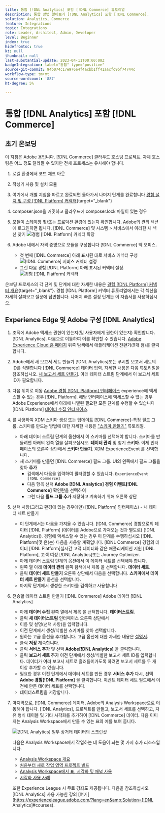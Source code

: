 ```yaml
---
title: 통합 [!DNL Analytics] 포함 [!DNL Commerce] 튜토리얼
description: 통합 방법 알아보기 [!DNL Analytics] 포함 [!DNL Commerce].
solution: Analytics, Commerce
feature: Integrations
topic: Integrations
role: Leader, Architect, Admin, Developer
level: Beginner
index: true
hidefromtoc: true
kt: null
thumbnail: null
last-substantial-update: 2023-04-11T00:00:00Z
badgeIntegration: label="통합" type="positive"
source-git-commit: 94b074c17e976e4f4acbb1ff41aacfc9bf74744c
workflow-type: tm+mt
source-wordcount: '887'
ht-degree: 5%

---
```



# 통합 [!DNL Analytics] 포함 [!DNL Commerce]

## 초기 온보딩

이 지침은 Adobe 용입니다. [!DNL Commerce] 클라우드 호스팅 프로젝트. 자체 호스팅은 어느 정도 달라질 수 있지만 전체 프로세스는 유사해야 합니다.

1. 로컬 환경에서 코드 체크 아웃
1. 작성기 사용 및 설치 모듈
1. 여기에서 개별 지침을 따르고 완료되면 돌아가서 나머지 단계를 완료합니다
   [경험 설치 및 구성 [!DNL Platform] 커넥터](https://experienceleague.adobe.com/docs/commerce-merchant-services/experience-platform-connector/fundamentals/install.html){target="_blank"}


1. composer.json을 커밋하고 클라우드에 composer.lock 파일이 있는 경우
1. 모듈이 스테이징 및/또는 프로덕션 환경에 있는지 확인합니다. Adobe의 관리 섹션에 로그인하면 됩니다. [!DNL Commerce] 및 시스템 > 서비스에서 이러한 새 섹션 찾기
   ![경험 [!DNL Platform] 커넥터 확장](./assets/analytics-commerce/admin-view-experience-platform-commector-extension.png)

1. Adobe 내에서 자격 증명으로 모듈을 구성합니다 [!DNL Commerce] 백 오피스.
   * 첫 번째 [!DNL Commerce] 아래 표시된 대로 서비스 커넥터 구성
     ![[!DNL Commerce] 서비스 커넥터 설정](./assets/analytics-commerce/commerce-services-connector-setup.png)
   * 그런 다음 경험 [!DNL Platform] 아래 표시된 커넥터 설정.
     ![경험 [!DNL Platform] 커넥터](./assets/analytics-commerce/experience-platform-connector.png)

온보딩 프로세스의 각 단계 및 단계에 대한 자세한 내용은 [경험 [!DNL Platform] 커넥터 개요](https://experienceleague.adobe.com/docs/commerce-merchant-services/experience-platform-connector/overview.html){target="_blank"}. 경험 [!DNL Platform] 커넥터 튜토리얼에서는 각 섹션을 자세히 살펴보고 질문에 답변합니다. 나머지 빠른 설정 단계는 이 자습서를 사용하십시오.

## Experience Edge 및 Adobe 구성 [!DNL Analytics]

1. 조직에 Adobe 액세스 권한이 있는지(및 사용자에게 권한이 있는지) 확인합니다. [!DNL Analytics]. 다음으로 이동하여 이를 확인할 수 있습니다. [Adobe Experience Cloud 홈 페이지](https://experience.adobe.com/) 위쪽 탐색에서 애플리케이션 전환기(9개 점)를 클릭합니다.

1. Adobe에서 새 보고서 세트 만들기 [!DNL Analytics]또는 푸시할 보고서 세트의 ID를 식별합니다 [!DNL Commerce] 데이터 입력. 자세한 내용은 다음 튜토리얼을 참조하십시오. [새 보고서 세트 만들기](https://experienceleague.adobe.com/docs/analytics-learn/tutorials/intro-to-analytics/analytics-basics/understanding-and-creating-report-suites.html?lang=ko). 아래 데이터 스트림 단계에서 이 보고서 세트 ID가 필요합니다.

1. 다음 위치로 이동 [Adobe 경험 [!DNL Platform] 인터페이스](https://platform.adobe.com) experience에 액세스할 수 있는 경우 [!DNL Platform]. 해당 인터페이스에 액세스할 수 없는 경우 Adobe Experience에서 아래에 나열된 필요한 모든 단계를 수행할 수 있습니다 [!DNL Platform] [데이터 수집 인터페이스](https://experience.adobe.com/#/data-collection).

1. 를 사용하여 XDM 스키마 생성 또는 업데이트 [!DNL Commerce]-특정 필드 그룹. 스키마를 만드는 방법에 대한 자세한 내용은 [&quot;스키마 만들기&quot;](https://experienceleague.adobe.com/docs/platform-learn/tutorials/schemas/create-schemas.html) 튜토리얼.
   * 아래 데이터 스트림 단계의 옵션에서 이 스키마를 선택해야 합니다. 스키마를 만들려면 아래의 왼쪽 열을 살펴보십시오. **데이터 관리** 및 찾기 **스키마**. 이제 인터페이스의 오른쪽 상단에서 **스키마 만들기**. XDM ExperienceEvent 를 선택합니다.
   * 새 스키마를 만들면 [!DNL Commerce] 필드 그룹. UI의 왼쪽에서 필드 그룹을 찾아 **추가**
      * 검색에서 다음을 입력하여 필터링할 수 있습니다. `ExperienceEvent [!DNL Commerce]`
      * 다음 항목 선택 **Adobe [!DNL Analytics] 경험 이벤트[!DNL Commerce]** 확인란을 선택하여
      * 그런 다음 **필드 그룹 추가** 저장하고 계속하기 위해 오른쪽 상단

1. 선택 사항(그리고 환경에 있는 경우에만) [!DNL Platform] 인터페이스) - 새 데이터 세트 만들기
   * 이 단계에서는 다음을 가져올 수 있습니다. [!DNL Commerce] 경험으로의 데이터 [!DNL Platform] (데이터를 Adobe으로 가져오는 것과 별도로) [!DNL Analytics]). 경험에 액세스할 수 있는 경우 이 단계를 수행하십시오 [!DNL Platform]및 은(는) 다음을 사용할 계획입니다. [!DNL Commerce] 경험의 데이터 [!DNL Platform]실시간 고객 데이터와 같은 애플리케이션 지원 [!DNL Platform], 고객 여정 [!DNL Analytics]또는 Journey Optimizer.
   * 아래 데이터 스트림 단계의 옵션에서 이 데이터 세트를 선택해야 합니다.
   * 왼쪽 열 아래 **데이터 관리** 왼쪽 탐색에서 제목 을 선택합니다. **데이터 세트**.
   * 클릭 **데이터 세트 만들기** 오른쪽 상단에서 다음을 선택합니다. **스키마에서 데이터 세트 만들기** 옵션을 선택합니다.
   * 마지막 단계에서 생성한 스키마를 검색하고 사용합니다

1. 전송할 데이터 스트림 만들기 [!DNL Commerce] Adobe 데이터 [!DNL Analytics]
   * 아래 **데이터 수집** 왼쪽 열에서 제목 을 선택합니다. **데이터스트림**.
   * 클릭 **새 데이터스트림** 인터페이스 오른쪽 상단에서
   * 이름 및 설명(선택 사항)을 입력합니다.
   * 이전 단계에서 생성/식별한 스키마를 찾아 선택합니다.
   * 원하는 고급 옵션을 추가합니다. 고급 옵션에 대한 자세한 내용은 [설명서](https://experienceleague.adobe.com/docs/experience-platform/datastreams/configure.html?lang=ko-KR).
   * 클릭 **저장** 계속합니다.
   * 클릭 **서비스 추가** 및 선택 **Adobe[!DNL Analytics]** 을 클릭합니다.
   * 클릭 **보고서 세트 추가** 이전 단계에서 생성/식별한 보고서 세트 ID를 입력합니다. 데이터가 여러 보고서 세트로 흘러들어가도록 하려면 보고서 세트를 두 개 이상 추가할 수 있습니다.
   * 필요한 경우 이전 단계에서 데이터 세트를 만든 경우 **서비스 추가** 다시, 선택 **Adobe 경험[!DNL Platform]** 을 클릭합니다. 이벤트 데이터 세트 필드에서 이전에 만든 데이터 세트를 선택합니다.
   * 데이터스트림을 저장합니다.

1. 마지막으로, [!DNL Commerce] 데이터, Adobe의 Analysis Workspace으로 이동해야 합니다. [!DNL Analytics], 프로젝트를 만들고, 보고서 세트를 선택하고, 자유 형식 테이블 및 기타 시각화를 추가하여 [!DNL Commerce] 데이터. 다음 이미지는 Analysis Workspace에서 만들 수 있는 표의 예를 보여 줍니다.

   ![[!DNL Analytics] 일부 상거래 데이터의 스크린샷](./assets/analytics-commerce/analytics-screenshot-commerce-items.png)

   다음은 Analysis Workspace에서 작업하는 데 도움이 되는 몇 가지 추가 리소스입니다.

   * [Analysis Workspace 개요](https://experienceleague.adobe.com/docs/analytics-learn/tutorials/analysis-workspace/analysis-workspace-basics/analysis-workspace-overview.html)
   * [처음부터 새로 작업 영역 프로젝트 빌드](https://experienceleague.adobe.com/docs/analytics-learn/tutorials/analysis-workspace/analysis-workspace-basics/building-a-workspace-project-from-scratch.html)
   * [Analysis Workspace에서 표, 시각화 및 패널 사용](https://experienceleague.adobe.com/docs/analytics-learn/tutorials/analysis-workspace/using-panels/using-tables-visualizations-and-panels.html)
   * [시각화 사용 사례](https://experienceleague.adobe.com/docs/analytics-learn/tutorials/analysis-workspace/visualizations/visualization-use-cases.html)

   또한 Experience League 시 무료 강좌도 제공됩니다. 다음을 참조하십시오 [!DNL Analytics] 사용 가능한 강의 [여기](https://experienceleague.adobe.com/?lang=en&amp;Solution=[!DNL Analytics]#courses).
